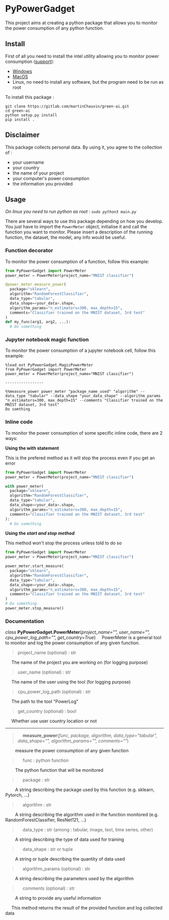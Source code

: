 # PyPowerGadget

This project aims at creating a python package that allows you to monitor the power consumption of any python function.

## Install

First of all you need to install the intel utility allowing you to monitor power consumption ([support](https://software.intel.com/en-us/articles/intel-power-gadget)):
* [Windows](https://software.intel.com/file/823776/download)
* [MacOS](https://software.intel.com/sites/default/files/managed/91/6b/Intel%20Power%20Gadget.dmg)
* Linux, no need to install any software, but the program need to be run as root

To install this package :
```
git clone https://gitlab.com/martinChauvin/green-ai.git
cd green-ai
python setup.py install
pip install .
```

## Disclaimer
This package collects personal data.
By using it, you agree to the collection of :
* your username
* your country
* the name of your project
* your computer's power consumption
* the information you provided

## Usage
*On linux you need to run python as root : `sudo python3 main.py`*

There are several ways to use this package depending on how you develop.
You just have to import the `PowerMeter` object, initialise it and call the function you want to monitor.
Please insert a description of the running function, the dataset, the model, any info would be useful.

### Function decorator
To monitor the power consumption of a function, follow this example:
```python
from PyPowerGadget import PowerMeter
power_meter = PowerMeter(project_name="MNIST classifier")

@power_meter.measure_power(
  package="sklearn",
  algorithm="RandomForestClassifier",
  data_type="tabular",
  data_shape=<your_data>.shape,
  algorithm_params="n_estimators=300, max_depth=15",
  comments="Classifier trained on the MNIST dataset, 3rd test"
)
def my_func(arg1, arg2, ...):
  # Do something
```

### Jupyter notebook magic function
To monitor the power consumption of a jupyter notebook cell, follow this example:
```jupyter
%load_ext PyPowerGadget.MagicPowerMeter
from PyPowerGadget import PowerMeter
power_meter = PowerMeter(project_name="MNIST classifier")

-----------------

%%measure_power power_meter "package_name_used" "algorithm" --data_type "tabular" --data_shape "your_data_shape" --algorithm_params "n_estimators=300, max_depth=15" --comments "Classifier trained on the MNIST dataset, 3rd test"
Do somthing

```

### Inline code
To monitor the power consumption of some specific inline code, there are 2 ways:

**Using the with statement**

This is the prefered method as it will stop the process even if you get an error
```python
from PyPowerGadget import PowerMeter
power_meter = PowerMeter(project_name="MNIST classifier")

with power_meter(
  package="sklearn",
  algorithm="RandomForestClassifier",
  data_type="tabular",
  data_shape=<your_data>.shape,
  algorithm_params="n_estimators=300, max_depth=15",
  comments="Classifier trained on the MNIST dataset, 3rd test"
):
  # Do something
```

**Using the *start and stop method***

This method won't stop the process unless told to do so
```python
from PyPowerGadget import PowerMeter
power_meter = PowerMeter(project_name="MNIST classifier")

power_meter.start_measure(
  package="sklearn",
  algorithm="RandomForestClassifier",
  data_type="tabular",
  data_shape=<your_data>.shape,
  algorithm_params="n_estimators=300, max_depth=15",
  comments="Classifier trained on the MNIST dataset, 3rd test"
)
# Do something
power_meter.stop_measure()
```


### Documentation

*class* **PyPowerGadget.PowerMeter**(*project_name="", user_name="", cpu_power_log_path="", get_country=True*)
&nbsp;&nbsp;&nbsp;&nbsp;PowerMeter is a general tool to monitor and log the power consumption of any given function.
>project_name (optional) : str

&nbsp;&nbsp;&nbsp;&nbsp;&nbsp;The name of the project you are working on (for logging purpose)

>user_name (optional) : str

&nbsp;&nbsp;&nbsp;&nbsp;&nbsp;The name of the user using the tool (for logging purpose)
>cpu_power_log_path (optional) : str

&nbsp;&nbsp;&nbsp;&nbsp;&nbsp;The path to the tool "PowerLog"
>get_country (optional) : bool

&nbsp;&nbsp;&nbsp;&nbsp;&nbsp;Whether use user country location or not
<hr/>

> &nbsp;&nbsp;&nbsp;&nbsp;**measure_power**(*func, package, algorithm, data_type="tabular", data_shape="", algorithm_params="", comments=""*)

&nbsp;&nbsp;&nbsp;&nbsp;&nbsp;&nbsp;&nbsp;&nbsp;measure the power consumption of any given function

> &nbsp;&nbsp;&nbsp;&nbsp;func : python function

&nbsp;&nbsp;&nbsp;&nbsp;&nbsp;&nbsp;&nbsp;&nbsp;The python function that will be monitored

> &nbsp;&nbsp;&nbsp;&nbsp;package : str

&nbsp;&nbsp;&nbsp;&nbsp;&nbsp;&nbsp;&nbsp;&nbsp;A string describing the package used by this function (e.g. sklearn, Pytorch, ...)
> &nbsp;&nbsp;&nbsp;&nbsp;algorithm : str

&nbsp;&nbsp;&nbsp;&nbsp;&nbsp;&nbsp;&nbsp;&nbsp;A string describing the algorithm used in the function monitored (e.g. RandomForestClassifier, ResNet121, ...)

> &nbsp;&nbsp;&nbsp;&nbsp;data_type : str (among : tabular, image, text, time series, other)

&nbsp;&nbsp;&nbsp;&nbsp;&nbsp;&nbsp;&nbsp;&nbsp;A string describing the type of data used for training

> &nbsp;&nbsp;&nbsp;&nbsp;data_shape : str or tuple

&nbsp;&nbsp;&nbsp;&nbsp;&nbsp;&nbsp;&nbsp;&nbsp;A string or tuple describing the quantity of data used

> &nbsp;&nbsp;&nbsp;&nbsp;algorithm_params (optional) : str

&nbsp;&nbsp;&nbsp;&nbsp;&nbsp;&nbsp;&nbsp;&nbsp;A string describing the parameters used by the algorithm
> &nbsp;&nbsp;&nbsp;&nbsp;comments (optional) : str

&nbsp;&nbsp;&nbsp;&nbsp;&nbsp;&nbsp;&nbsp;&nbsp;A string to provide any useful information

&nbsp;&nbsp;&nbsp;&nbsp; This method returns the result of the provided function and log collected data
